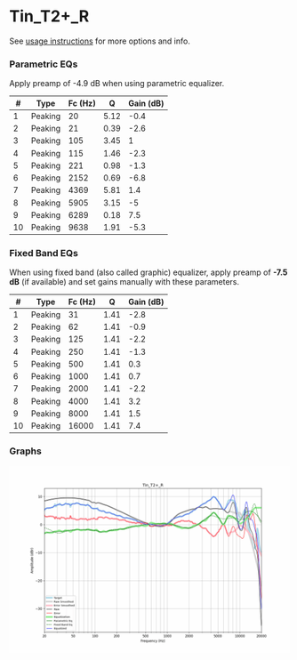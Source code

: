 # Tin_T2+_R
See [usage instructions](https://github.com/jaakkopasanen/AutoEq#usage) for more options and info.

### Parametric EQs
Apply preamp of -4.9 dB when using parametric equalizer.

|   # | Type    |   Fc (Hz) |    Q |   Gain (dB) |
|-----|---------|-----------|------|-------------|
|   1 | Peaking |        20 | 5.12 |        -0.4 |
|   2 | Peaking |        21 | 0.39 |        -2.6 |
|   3 | Peaking |       105 | 3.45 |         1   |
|   4 | Peaking |       115 | 1.46 |        -2.3 |
|   5 | Peaking |       221 | 0.98 |        -1.3 |
|   6 | Peaking |      2152 | 0.69 |        -6.8 |
|   7 | Peaking |      4369 | 5.81 |         1.4 |
|   8 | Peaking |      5905 | 3.15 |        -5   |
|   9 | Peaking |      6289 | 0.18 |         7.5 |
|  10 | Peaking |      9638 | 1.91 |        -5.3 |

### Fixed Band EQs
When using fixed band (also called graphic) equalizer, apply preamp of **-7.5 dB** (if available) and set gains manually with these parameters.

|   # | Type    |   Fc (Hz) |    Q |   Gain (dB) |
|-----|---------|-----------|------|-------------|
|   1 | Peaking |        31 | 1.41 |        -2.8 |
|   2 | Peaking |        62 | 1.41 |        -0.9 |
|   3 | Peaking |       125 | 1.41 |        -2.2 |
|   4 | Peaking |       250 | 1.41 |        -1.3 |
|   5 | Peaking |       500 | 1.41 |         0.3 |
|   6 | Peaking |      1000 | 1.41 |         0.7 |
|   7 | Peaking |      2000 | 1.41 |        -2.2 |
|   8 | Peaking |      4000 | 1.41 |         3.2 |
|   9 | Peaking |      8000 | 1.41 |         1.5 |
|  10 | Peaking |     16000 | 1.41 |         7.4 |

### Graphs
![](./Tin_T2+_R.png)
